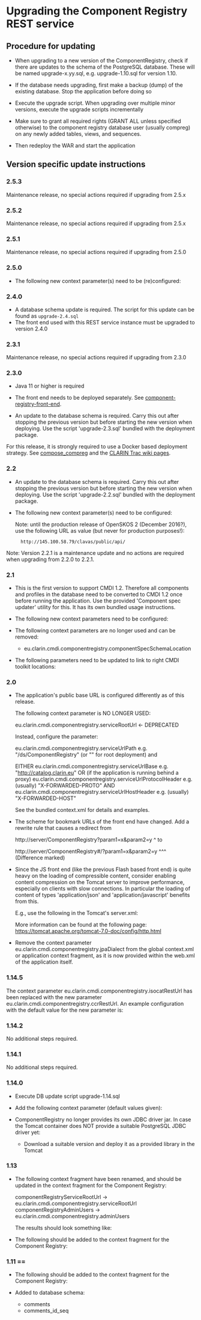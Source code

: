 # Upgrading the Component Registry REST service

## Procedure for updating

- When upgrading to a new version of the ComponentRegistry, check if there are
  updates to the schema of the PostgreSQL database. These will be named 
  upgrade-x.yy.sql, e.g. upgrade-1.10.sql for version 1.10.

- If the database needs upgrading, first make a backup (dump) of the existing
  database. Stop the application before doing so

- Execute the upgrade script. When upgrading over multiple minor versions, 
  execute the upgrade scripts incrementally

- Make sure to grant all required rights (GRANT ALL unless specified
  otherwise) to the component registry database user (usually compreg) on
  any newly added tables, views, and sequences.

- Then redeploy the WAR and start the application

## Version specific update instructions

### 2.5.3
Maintenance release, no special actions required if upgrading from 2.5.x

### 2.5.2
Maintenance release, no special actions required if upgrading from 2.5.x

### 2.5.1
Maintenance release, no special actions required if upgrading from 2.5.0

### 2.5.0

- The following new context parameter(s) need to be (re)configured:

  <!-- Base location of the Concept Registry service -->
  <Parameter name="eu.clarin.cmdi.componentregistry.ccrRestUrl" value="{{DOCKER_COMPREG_CCR_REST_SERVICE}}"/>
  <!--  Base location of the CLAVAS vocabulary service  -->
  <Parameter name="eu.clarin.cmdi.componentregistry.clavasRestUrl" value="{{DOCKER_COMPREG_CLAVAS_REST_SERVICE}}"/>
  
  <!-- Skosmos cache refresh interval in seconds -->
  <Parameter name="eu.clarin.cmdi.componentregistry.skosmos.cacheRefreshRateSeconds" value="{{DOCKER_COMPREG_SKOSMOS_CACHE_REFRESH_RATE}}"/>
  
  <!-- CCR filters -->
  <!--    * Included Skosmos vocabularies for concepts -->
  <Parameter name="eu.clarin.cmdi.componentregistry.skosmos.ccr.includedVocabularies" value="{{DOCKER_COMPREG_SKOSMOS_CCR_INCLUDED_VOCABS}}" />
  <!--    * Included Skosmos schemes for concepts -->
  <Parameter name="eu.clarin.cmdi.componentregistry.skosmos.ccr.includedSchemes" value="{{DOCKER_COMPREG_SKOSMOS_CCR_INCLUDED_SCHEMES}}" />

  <!-- CLAVAS filters -->
  <!--    * Included Skosmos vocabularies for concepts -->
  <Parameter name="eu.clarin.cmdi.componentregistry.skosmos.vocabs.includedVocabularies" value="{{DOCKER_COMPREG_SKOSMOS_VOCABS_INCLUDED_VOCABS}}" />
  <!--    * Excluded Skosmos vocabularies for concepts -->
  <Parameter name="eu.clarin.cmdi.componentregistry.skosmos.vocabs.excludedVocabularies" value="{{DOCKER_COMPREG_SKOSMOS_VOCABS_EXCLUDED_VOCABS}}" />
  <!--    * Included Skosmos schemes for concepts -->
  <Parameter name="eu.clarin.cmdi.componentregistry.skosmos.vocabs.includedSchemes" value="{{DOCKER_COMPREG_SKOSMOS_VOCABS_INCLUDED_SCHEMES}}" />
  <!--    * Excluded Skosmos schemes for concepts -->
  <Parameter name="eu.clarin.cmdi.componentregistry.skosmos.vocabs.excludedSchemes" value="{{DOCKER_COMPREG_SKOSMOS_VOCABS_EXCLUDED_SCHEMES}}" />

### 2.4.0
- A database schema update is required. The script for this update can be found as
`upgrade-2.4.sql`
- The front end used with this REST service instance must be upgraded to version 2.4.0

### 2.3.1
Maintenance release, no special actions required if upgrading from 2.3.0

### 2.3.0
- Java 11 or higher is required

- The front end needs to be deployed separately. See 
[component-registry-front-end](https://github.com/clarin-eric/component-registry-front-end).

- An update to the database schema is required. Carry this out after stopping
the previous version but before starting the new version when deploying. Use
the script 'upgrade-2.3.sql' bundled with the deployment package.

For this release, it is strongly required to use a Docker based deployment strategy.
See [compose_compreg](https://gitlab.com/CLARIN-ERIC/compose_compreg) and the
[CLARIN Trac wiki pages](https://trac.clarin.eu/wiki/ComponentRegistryAndEditor).

### 2.2
- An update to the database schema is required. Carry this out after stopping
the previous version but before starting the new version when deploying. Use
the script 'upgrade-2.2.sql' bundled with the deployment package.

- The following new context parameter(s) need to be configured:

    <Parameter 
        name="eu.clarin.cmdi.componentregistry.clavasRestUrl" 
        value="https://openskos.meertens.knaw.nl/clavas/api/"/>
        
    Note: until the production release of OpenSKOS 2 (December 2016?), use the following 
    URL as value (but never for production purposes!):

    	http://145.100.58.79/clavas/public/api/
    	
Note: Version 2.2.1 is a maintenance update and no actions are required when upgrading
from 2.2.0 to 2.2.1.

### 2.1

- This is the first version to support CMDI 1.2. Therefore all components and
  profiles in the database need to be converted to CMDI 1.2 once before running
  the application. Use the provided 'Component spec updater' utility for this.
  It has its own bundled usage instructions.

- The following new context parameters need to be configured:

    <Parameter 
      name="eu.clarin.cmdi.componentregistry.toolkitLocation" 
      value="https://infra.clarin.eu/CMDI/1.x"/>

    <Parameter 
      name="eu.clarin.cmdi.componentregistry.component2SchemaXslUrl.cmdi_1_1"
      value="https://infra.clarin.eu/CMDI/1.1/xslt/comp2schema-v2/comp2schema.xsl"/>


- The following context parameters are no longer used and can be removed:

    * eu.clarin.cmdi.componentregistry.componentSpecSchemaLocation

 - The following parameters need to be updated to link to right CMDI toolkit 
   locations:

    <Parameter 
        name="eu.clarin.cmdi.componentregistry.generalComponentSchemaUrl" 
        value="https://infra.clarin.eu/CMDI/1.x/xsd/cmd-component.xsd"/>

    <Parameter 
        name="eu.clarin.cmdi.componentregistry.component2SchemaXslUrl"
        value="https://infra.clarin.eu/CMDI/1.x/xslt/comp2schema.xsl"/>

    <Parameter 
        name="eu.clarin.cmdi.componentregistry.component2SchemaXslUrl.cmdi_1_1" 
        value="https://infra.clarin.eu/CMDI/1.1/xslt/comp2schema-v2/comp2schema.xsl"/>

### 2.0

- The application's public base URL is configured differently as of this 
  release. 

  The following context parameter is NO LONGER USED:

    eu.clarin.cmdi.componentregistry.serviceRootUrl <- DEPRECATED

  Instead, configure the parameter:

    eu.clarin.cmdi.componentregistry.serviceUrlPath
        e.g. "/ds/ComponentRegistry" (or "" for root deployment)
  and

    EITHER
        eu.clarin.cmdi.componentregistry.serviceUrlBase
            e.g. "http://catalog.clarin.eu"
    OR (if the application is running behind a proxy)
            eu.clarin.cmdi.componentregistry.serviceUrlProtocolHeader
                    e.g. (usually) "X-FORWARDED-PROTO"
                AND
            eu.clarin.cmdi.componentregistry.serviceUrlHostHeader
                    e.g. (usually) "X-FORWARDED-HOST"

  See the bundled context.xml for details and examples.

- The scheme for bookmark URLs of the front end have changed. Add a rewrite rule
  that causes a redirect from
  
    http://server/ComponentRegistry?param1=x&param2=y
                                   ^
  to
  
    http://server/ComponentRegistry#/?param1=x&param2=y
                                   ^^^
  (Difference marked)

- Since the JS front end (like the previous Flash based front end) is quite heavy
  on the loading of compressible content, consider enabling content compression
  on the Tomcat server to improve performance, especially on clients with slow
  connections. In particular the loading of content of types 'application/json'
  and 'application/javascript' benefits from this. 
  
  E.g., use the following in the Tomcat's server.xml:

    <Connector port="8080" protocol="HTTP/1.1"
               connectionTimeout="20000"
               redirectPort="8443"
               compression="on" 
               compressableMimeType="text/html,text/xml,text/plain,text/javascript,text/css,application/json,application/javascript"
               />

  More information can be found at the following page:
  	<https://tomcat.apache.org/tomcat-7.0-doc/config/http.html>

- Remove the context parameter eu.clarin.cmdi.componentregistry.jpaDialect from the global
  context.xml or application context fragment, as it is now provided within the web.xml 
  of the application itself.
  
### 1.14.5

The context parameter eu.clarin.cmdi.componentregistry.isocatRestUrl has been replaced
with the new parameter eu.clarin.cmdi.componentregistry.ccrRestUrl. An example 
configuration with the default value for the new parameter is:


  <Parameter 
  		name="eu.clarin.cmdi.componentregistry.ccrRestUrl" 
  		value="https://openskos.meertens.knaw.nl/ccr/api/"/>

### 1.14.2

No additional steps required.

### 1.14.1

No additional steps required.

### 1.14.0

- Execute DB update script upgrade-1.14.sql

- Add the following context parameter (default values given):

  <Parameter 
	  name="eu.clarin.cmdi.componentregistry.jpaDialect" 
	  value="org.hibernate.dialect.PostgreSQLDialect"/> 
	  
- ComponentRegistry no longer provides its own JDBC driver jar. In case the Tomcat 
  container does NOT provide a suitable PostgreSQL JDBC driver yet:

    - Download a suitable version and deploy it as a provided library in the Tomcat


### 1.13

- The following context fragment have been renamed, and should be updated
  in the context fragment for the Component Registry:
  
  componentRegistryServiceRootUrl -> eu.clarin.cmdi.componentregistry.serviceRootUrl
  componentRegistryAdminUsers -> eu.clarin.cmdi.componentregistry.adminUsers
  
  The results should look something like:
  <Parameter 
  		name="eu.clarin.cmdi.componentregistry.serviceRootUrl" 
  		value="http://catalog.clarin.eu/ds/ComponentRegistry" /> 
  <Parameter 
  		name="eu.clarin.cmdi.componentregistry.adminUsers" 
  		value="admin1@clarin.eu admin2@clarin.eu" />

- The following should be added to the context fragment for the Component
  Registry:

	<Parameter
			name="eu.clarin.cmdi.componentregistry.documentationUrl" 
			value="http://www.clarin.eu/cmdi" /> 
	<Parameter 
			name="eu.clarin.cmdi.componentregistry.generalComponentSchemaUrl" 
			value="https://infra.clarin.eu/cmd/general-component-schema.xsd" /> 
	<Parameter 
			name="eu.clarin.cmdi.componentregistry.component2SchemaXslUrl" 
			value="https://infra.clarin.eu/cmd/xslt/comp2schema-v2/comp2schema.xsl" /> 
	<Parameter 
			name="eu.clarin.cmdi.componentregistry.componentSpecSchemaLocation" 
			value="http://www.clarin.eu/cmd https://infra.clarin.eu/cmd/general-component-schema.xsd" /> 
	<Parameter 
			name="eu.clarin.cmdi.componentregistry.isocatRestUrl" 
			value="https://catalog.clarin.eu/isocat/rest/" /> 
			
### 1.11 ==

- The following should be added to the context fragment for the Component
  Registry:
    <Parameter
	name="componentRegistryAdminUsers"
	value="space-separated-list-of-admin-eppns"/>

- Added to database schema:
	* comments
	* comments_id_seq
